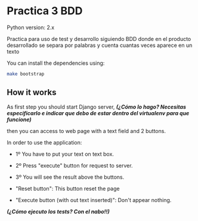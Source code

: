 # Practica 3 BDD

Python version: 2.x

Practica para uso de test y desarrollo siguiendo BDD donde en el producto desarrollado se separa por palabras y cuenta cuantas veces aparece en un texto

You can install the dependencies using:

```bash
make bootstrap
```

## How it works

As first step you should start Django server, **_(¿Cómo lo hago? Necesitas especificarlo e indicar que debo de estar dentro del virtualenv para que funcione)_**

then you can access to web page with  a text field and 2 buttons.

In order to use the application:

* 1º You have to put your text on text box.
* 2º Press "execute" button for request to server.
* 3º You will see the result above the buttons.

* "Reset button": This button reset the page
* "Execute button (with out text inserted)": Don't appear nothing.

**_(¿Cómo ejecuto los tests? Con el nabo!!)_**